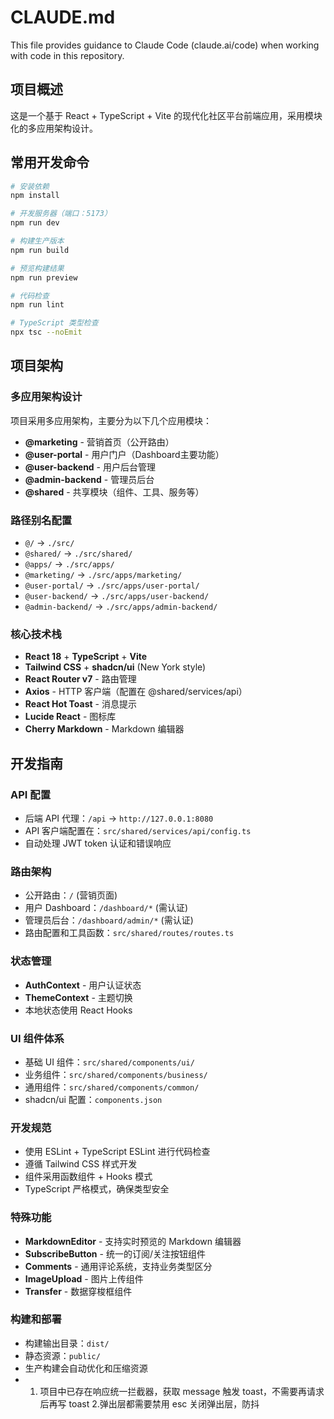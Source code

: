 # CLAUDE.md

This file provides guidance to Claude Code (claude.ai/code) when working with code in this repository.

## 项目概述

这是一个基于 React + TypeScript + Vite 的现代化社区平台前端应用，采用模块化的多应用架构设计。

## 常用开发命令

```bash
# 安装依赖
npm install

# 开发服务器（端口：5173）
npm run dev

# 构建生产版本
npm run build

# 预览构建结果
npm run preview

# 代码检查
npm run lint

# TypeScript 类型检查
npx tsc --noEmit
```

## 项目架构

### 多应用架构设计
项目采用多应用架构，主要分为以下几个应用模块：

- **@marketing** - 营销首页（公开路由）
- **@user-portal** - 用户门户（Dashboard主要功能）
- **@user-backend** - 用户后台管理
- **@admin-backend** - 管理员后台
- **@shared** - 共享模块（组件、工具、服务等）

### 路径别名配置
- `@/` → `./src/`
- `@shared/` → `./src/shared/`
- `@apps/` → `./src/apps/`
- `@marketing/` → `./src/apps/marketing/`
- `@user-portal/` → `./src/apps/user-portal/`
- `@user-backend/` → `./src/apps/user-backend/`
- `@admin-backend/` → `./src/apps/admin-backend/`

### 核心技术栈
- **React 18** + **TypeScript** + **Vite**
- **Tailwind CSS** + **shadcn/ui** (New York style)
- **React Router v7** - 路由管理
- **Axios** - HTTP 客户端（配置在 @shared/services/api）
- **React Hot Toast** - 消息提示
- **Lucide React** - 图标库
- **Cherry Markdown** - Markdown 编辑器

## 开发指南

### API 配置
- 后端 API 代理：`/api` → `http://127.0.0.1:8080`
- API 客户端配置在：`src/shared/services/api/config.ts`
- 自动处理 JWT token 认证和错误响应

### 路由架构
- 公开路由：`/` (营销页面)
- 用户 Dashboard：`/dashboard/*` (需认证)
- 管理员后台：`/dashboard/admin/*` (需认证)
- 路由配置和工具函数：`src/shared/routes/routes.ts`

### 状态管理
- **AuthContext** - 用户认证状态
- **ThemeContext** - 主题切换
- 本地状态使用 React Hooks

### UI 组件体系
- 基础 UI 组件：`src/shared/components/ui/`
- 业务组件：`src/shared/components/business/`
- 通用组件：`src/shared/components/common/`
- shadcn/ui 配置：`components.json`

### 开发规范
- 使用 ESLint + TypeScript ESLint 进行代码检查
- 遵循 Tailwind CSS 样式开发
- 组件采用函数组件 + Hooks 模式
- TypeScript 严格模式，确保类型安全

### 特殊功能
- **MarkdownEditor** - 支持实时预览的 Markdown 编辑器
- **SubscribeButton** - 统一的订阅/关注按钮组件
- **Comments** - 通用评论系统，支持业务类型区分
- **ImageUpload** - 图片上传组件
- **Transfer** - 数据穿梭框组件

### 构建和部署
- 构建输出目录：`dist/`
- 静态资源：`public/`
- 生产构建会自动优化和压缩资源
- 1. 项目中已存在响应统一拦截器，获取 message 触发 toast，不需要再请求后再写 toast  2.弹出层都需要禁用 esc 关闭弹出层，防抖